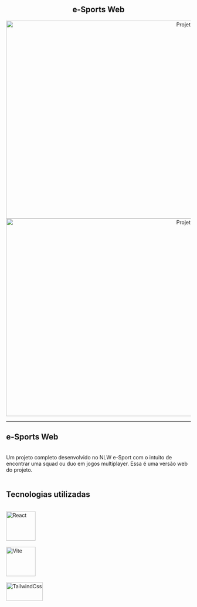 <h2 align="center">e-Sports Web</h2>
<div align="center">
 <img align="center" alt="Projeto" height="540" width="960" src="https://user-images.githubusercontent.com/64162307/199297230-fea53af5-2531-4800-a23e-229412adb833.png" style="margin-right: 25px"/> 
 <img align="center" alt="Projeto" height="540" width="960" src="https://user-images.githubusercontent.com/64162307/199296481-45344e9b-aa54-4545-a512-b6dc249cc51d.jpeg" style="margin-right: 25px"/> 
  

</div>

<hr>

## e-Sports Web
<br>
Um projeto completo desenvolvido no NLW e-Sport com o intuito de encontrar uma squad ou duo em jogos multiplayer. Essa é uma versão web do projeto. 
<br>

<br>

## Tecnologias utilizadas
<br>
<!-- HTML -->
<!-- REACT NATIVE -->
<div>
<img align="center"  alt="React" width="80" height="80" src="https://codingthesmartway.com/wp-content/uploads/2017/12/logo_react-680x680.png" style="margin-right: 25px"/> <br> <br>
<img align="center" alt="Vite" height="80" width="80" src="https://seeklogo.com/images/V/vite-logo-BFD4283991-seeklogo.com.png" style="margin-right: 45px"/> <br> <br>
<!-- CSS -->
<img align="center" alt="TailwindCss" height="50" width="100" src="https://seeklogo.com/images/T/tailwind-css-logo-5AD4175897-seeklogo.com.png" style="margin-bottom: 150px"/> 
 </div>
<br>
<br>
